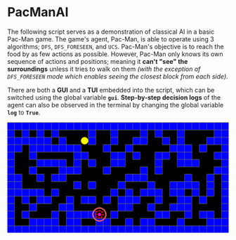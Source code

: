 # PacManAI

The following script serves as a demonstration of classical AI in a basic Pac-Man game. The game's agent, Pac-Man, is able to operate using 3 algorithms; `DFS`, `DFS_FORESEEN`, and `UCS`. Pac-Man's objective is to reach the food by as few actions as possible. However, Pac-Man only knows its own sequence of actions and positions; meaning it __can't "see" the surroundings__ unless it tries
to walk on them _(with the exception of `DFS_FORESEEN` mode which enables seeing the closest block from each side)_.

There are both a **GUI** and a **TUI** embedded into the script, which can be switched using the global variable **`gui`**.
**Step-by-step decision logs** of the agent can also be observed in the terminal by changing the global variable **`log`** to **`True`**.

![Sample preview of GUI mode](./gui_mode_preview.gif)
